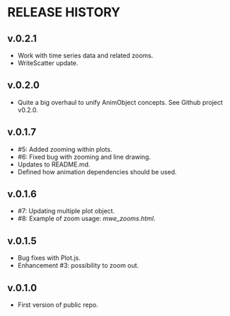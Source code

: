 # RELEASE HISTORY

## v.0.2.1
- Work with time series data and related zooms.
- WriteScatter update.

## v.0.2.0
- Quite a big overhaul to unify  AnimObject concepts. See Github project v0.2.0.

## v.0.1.7
- #5: Added zooming within plots.
- #6: Fixed bug with zooming and line drawing.
- Updates to README.md.
- Defined how animation dependencies should be used.

## v.0.1.6
- #7: Updating multiple plot object.
- #8: Example of zoom usage: *mwe_zooms.html*.

## v.0.1.5
- Bug fixes with Plot.js.
- Enhancement #3: possibility to zoom out.

## v.0.1.0
- First version of public repo.